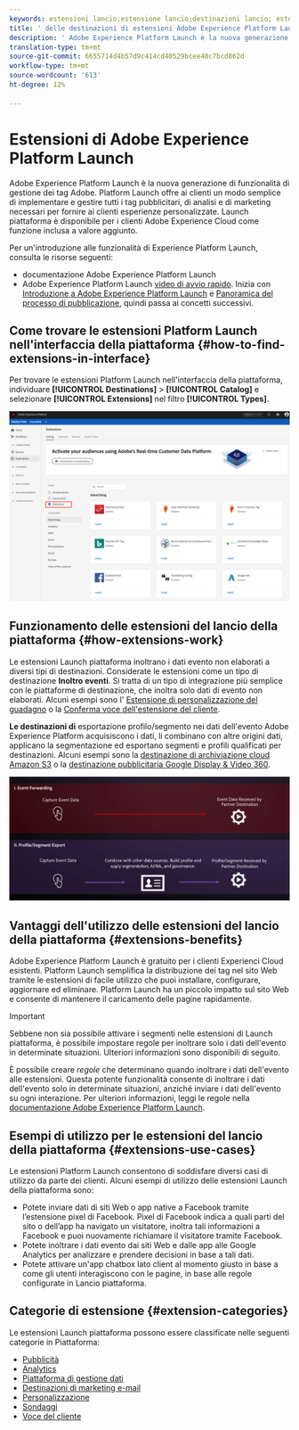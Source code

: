 ```yaml
---
keywords: estensioni lancio;estensione lancio;destinazioni lancio; estensioni lancio piattaforma;estensione lancio piattaforma;destinazioni lancio piattaforma
title: ' delle destinazioni di estensioni Adobe Experience Platform Launch'
description: ' Adobe Experience Platform Launch è la nuova generazione di funzionalità di gestione dei tag  Adobe. Platform Launch offre ai clienti un modo semplice di implementare e gestire tutti i tag pubblicitari, di analisi e di marketing necessari per fornire ai clienti esperienze personalizzate.'
translation-type: tm+mt
source-git-commit: 6655714d4b57d9c414cd40529bcee48c7bcd862d
workflow-type: tm+mt
source-wordcount: '613'
ht-degree: 12%

---
```



# Estensioni di Adobe Experience Platform Launch

 Adobe Experience Platform Launch è la nuova generazione di funzionalità di gestione dei tag  Adobe. Platform Launch offre ai clienti un modo semplice di implementare e gestire tutti i tag pubblicitari, di analisi e di marketing necessari per fornire ai clienti esperienze personalizzate. Launch piattaforma è disponibile per i clienti Adobe Experience Cloud come funzione inclusa a valore aggiunto.

Per un&#39;introduzione alle funzionalità di Experience Platform Launch, consulta le risorse seguenti:
-  documentazione Adobe Experience Platform Launch [](https://docs.adobe.com/content/help/it-IT/experience-cloud/user-guides/home.translate.html)
-  Adobe Experience Platform Launch [video di avvio rapido](https://experienceleague.adobe.com/docs/launch/using/intro/get-started/videos.html?). Inizia con [Introduzione a  Adobe Experience Platform Launch](https://www.youtube.com/embed/rwqqkG1SERU) e [Panoramica del processo di pubblicazione](https://helpx.adobe.com/it/analytics/how-to/adobe-launch-publishing-process.html), quindi passa ai concetti successivi.

## Come trovare le estensioni Platform Launch nell&#39;interfaccia della piattaforma {#how-to-find-extensions-in-interface}

Per trovare le estensioni Platform Launch nell&#39;interfaccia della piattaforma, individuare **[!UICONTROL Destinations]** > **[!UICONTROL Catalog]** e selezionare **[!UICONTROL Extensions]** nel filtro **[!UICONTROL Types]**.

![Filtro delle estensioni nell&#39;interfaccia](../../assets/catalog/launch-extensions/filter.png)

## Funzionamento delle estensioni del lancio della piattaforma {#how-extensions-work}

Le estensioni Launch piattaforma inoltrano i dati evento non elaborati a diversi tipi di destinazioni. Considerate le estensioni come un tipo di destinazione **Inoltro eventi**. Si tratta di un tipo di integrazione più semplice con le piattaforme di destinazione, che inoltra solo dati di evento non elaborati. Alcuni esempi sono l&#39; [Estensione di personalizzazione del guadagno](../personalization/gainsight.md) o la [Conferma voce dell&#39;estensione del cliente](../voice/confirmit-digital-feedback.md).

**Le destinazioni di** esportazione profilo/segmento nei dati dell&#39;evento Adobe Experience Platform acquisiscono i dati, li combinano con altre origini dati, applicano la segmentazione ed esportano segmenti e profili qualificati per destinazioni. Alcuni esempi sono la [ destinazione di archiviazione cloud Amazon S3](../cloud-storage/amazon-s3.md) o la [destinazione pubblicitaria Google Display &amp; Video 360](../advertising/google-dv360.md).

![Estensioni Experience Platform Launch confrontate con altre destinazioni](../../assets/common/launch-and-other-destinations.png)

## Vantaggi dell&#39;utilizzo delle estensioni del lancio della piattaforma {#extensions-benefits}

 Adobe Experience Platform Launch è gratuito per i clienti  Experienci Cloud esistenti. Platform Launch semplifica la distribuzione dei tag nel sito Web tramite le estensioni di facile utilizzo che puoi installare, configurare, aggiornare ed eliminare. Platform Launch ha un piccolo impatto sul sito Web e consente di mantenere il caricamento delle pagine rapidamente.

>[!IMPORTANT]
>
>Sebbene non sia possibile attivare i segmenti nelle estensioni di Launch piattaforma, è possibile impostare regole per inoltrare solo i dati dell&#39;evento in determinate situazioni. Ulteriori informazioni sono disponibili di seguito.

È possibile creare *regole* che determinano quando inoltrare i dati dell&#39;evento alle estensioni. Questa potente funzionalità consente di inoltrare i dati dell&#39;evento solo in determinate situazioni, anziché inviare i dati dell&#39;evento su ogni interazione. Per ulteriori informazioni, leggi le regole nella [ documentazione Adobe Experience Platform Launch](https://experienceleague.adobe.com/docs/launch/using/reference/manage-resources/rules.html).

## Esempi di utilizzo per le estensioni del lancio della piattaforma {#extensions-use-cases}

Le estensioni Platform Launch consentono di soddisfare diversi casi di utilizzo da parte dei clienti. Alcuni esempi di utilizzo delle estensioni Launch della piattaforma sono:

- Potete inviare dati di siti Web o app native a Facebook tramite l’estensione pixel di Facebook. Pixel di Facebook indica a quali parti del sito o dell’app ha navigato un visitatore, inoltra tali informazioni a Facebook e puoi nuovamente richiamare il visitatore tramite Facebook.
- Potete inoltrare i dati evento dai siti Web e dalle app alle Google Analytics per analizzare e prendere decisioni in base a tali dati.
- Potete attivare un&#39;app chatbox lato client al momento giusto in base a come gli utenti interagiscono con le pagine, in base alle regole configurate in Lancio piattaforma.

## Categorie di estensione {#extension-categories}

Le estensioni Launch piattaforma possono essere classificate nelle seguenti categorie in Piattaforma:

- [Pubblicità](../advertising/overview.md)
- [Analytics](../analytics/overview.md)
- [Piattaforma di gestione dati](../data-management/overview.md)
- [Destinazioni di marketing e-mail](../email-marketing/overview.md)
- [Personalizzazione](../personalization/overview.md)
- [Sondaggi](../survey/overview.md)
- [Voce del cliente](../voice/overview.md)
